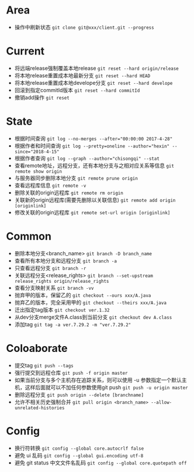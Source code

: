 # Area

- 操作中刷新状态
`git clone git@xxx/client.git --progress`

# Current

- 将远端release强制覆盖本地release
`git reset --hard origin/release`
-  将本地release重置成本地最新分支
`git reset --hard HEAD`
- 将本地release重置成本地develope分支
`git reset --hard develope`
- 回滚到指定commitId版本
`git reset --hard commitId`
- 撤销add操作
`git reset`

# State

- 根据时间查询
`git log --no-merges --after="00:00:00 2017-4-28"`
- 根据作者和时间查询
`git log --pretty=oneline --author="hexin" --since="2018-4-15"`
- 根据作者查询
`git log --graph --author="chisongqi" --stat`
- 查看remote地址，远程分支，还有本地分支与之相对应关系等信息
`git remote show origin`
- 与服务器同步删除本地分支
`git remote prune origin`
- 查看远程库信息
`git remote -v`
- 删除关联的origin远程库
`git remote rm origin`
- 关联新的origin远程库(需要先删除以关联信息)
`git remote add origin [originlink]`
- 修改关联的origin远程库
`git remote set-url origin [originlink]`

# Common

- 删除本地分支<branch_name>
`git branch -D branch_name`
- 查看所有本地分支和远程分支
`git branch -a`
- 只查看远程分支
`git branch -r`
- 关联远程分支<release_rights>
`git branch --set-upstream release_rights origin/release_rights`
- 查看分支映射关系
`git branch -vv`
- 抛弃甲的版本，保留乙的
`git checkout --ours xxx/A.java`
- 抛弃乙的版本，完全采用甲的
`git checkout --theirs xxx/A.java`
- 迁出指定tag版本
`git checkout ver.1.32`
- 从dev分支merge文件A.class到当前分支
`git checkout dev A.class`
- 添加tag
`git tag -a ver.7.29.2 -m "ver.7.29.2"`

# Coloaborate

- 提交tag
`git push --tags`
- 强行提交到远程仓库
`git push -f origin master`
- 如果当前分支与多个主机存在追踪关系，则可以使用 -u 参数指定一个默认主机，这样后面就可以不加任何参数使用git push
`git push -u origin master`
- 删除远程分支
`git push origin --delete [branchname]`
- 允许不相关历史强制合并
`git pull origin <branch_name> --allow-unrelated-histories`

# Config

- 换行符转换
`git config --global core.autocrlf false`
- 避免 ui 乱码
`git config --global gui.encoding utf-8`
- 避免 git status 中文文件名乱码
`git config --global core.quotepath off`


